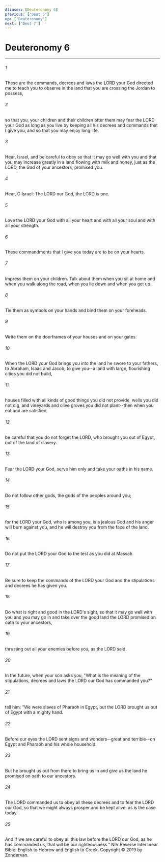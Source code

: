 ```yaml
---
Aliases: [Deuteronomy 6]
previous: ['Deut 5']
up: ['Deuteronomy']
next: ['Deut 7']
---
```

# Deuteronomy 6

***


###### 1 
These are the commands, decrees and laws the LORD your God directed me to teach you to observe in the land that you are crossing the Jordan to possess, 

###### 2 
so that you, your children and their children after them may fear the LORD your God as long as you live by keeping all his decrees and commands that I give you, and so that you may enjoy long life. 

###### 3 
Hear, Israel, and be careful to obey so that it may go well with you and that you may increase greatly in a land flowing with milk and honey, just as the LORD, the God of your ancestors, promised you. 

###### 4 
Hear, O Israel: The LORD our God, the LORD is one. 

###### 5 
Love the LORD your God with all your heart and with all your soul and with all your strength. 

###### 6 
These commandments that I give you today are to be on your hearts. 

###### 7 
Impress them on your children. Talk about them when you sit at home and when you walk along the road, when you lie down and when you get up. 

###### 8 
Tie them as symbols on your hands and bind them on your foreheads. 

###### 9 
Write them on the doorframes of your houses and on your gates. 

###### 10 
When the LORD your God brings you into the land he swore to your fathers, to Abraham, Isaac and Jacob, to give you--a land with large, flourishing cities you did not build, 

###### 11 
houses filled with all kinds of good things you did not provide, wells you did not dig, and vineyards and olive groves you did not plant--then when you eat and are satisfied, 

###### 12 
be careful that you do not forget the LORD, who brought you out of Egypt, out of the land of slavery. 

###### 13 
Fear the LORD your God, serve him only and take your oaths in his name. 

###### 14 
Do not follow other gods, the gods of the peoples around you; 

###### 15 
for the LORD your God, who is among you, is a jealous God and his anger will burn against you, and he will destroy you from the face of the land. 

###### 16 
Do not put the LORD your God to the test as you did at Massah. 

###### 17 
Be sure to keep the commands of the LORD your God and the stipulations and decrees he has given you. 

###### 18 
Do what is right and good in the LORD's sight, so that it may go well with you and you may go in and take over the good land the LORD promised on oath to your ancestors, 

###### 19 
thrusting out all your enemies before you, as the LORD said. 

###### 20 
In the future, when your son asks you, "What is the meaning of the stipulations, decrees and laws the LORD our God has commanded you?" 

###### 21 
tell him: "We were slaves of Pharaoh in Egypt, but the LORD brought us out of Egypt with a mighty hand. 

###### 22 
Before our eyes the LORD sent signs and wonders--great and terrible--on Egypt and Pharaoh and his whole household. 

###### 23 
But he brought us out from there to bring us in and give us the land he promised on oath to our ancestors. 

###### 24 
The LORD commanded us to obey all these decrees and to fear the LORD our God, so that we might always prosper and be kept alive, as is the case today. 

###### 25 
And if we are careful to obey all this law before the LORD our God, as he has commanded us, that will be our righteousness." NIV Reverse Interlinear Bible: English to Hebrew and English to Greek. Copyright © 2019 by Zondervan.
